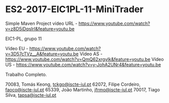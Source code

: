 # ES2-2017-EIC1PL-11-MiniTrader
Simple Maven Project
vídeo URL - https://www.youtube.com/watch?v=z8D5iDqsIrI&feature=youtu.be

EIC1-PL, grupo 11

Vídeo EU - https://www.youtube.com/watch?v=3D57cTVz__A&feature=youtu.be
Vídeo AS - https://www.youtube.com/watch?v=QmQ62xrgylk&feature=youtu.be
Vídeo US - https://www.youtube.com/watch?v=y-JohA2UNr4&feature=youtu.be

Trabalho Completo.

70083, Tomás Keong, tckgo@iscte-iul.pt
62072, Filipe Cordeiro, faoco@iscte-iul.pt
65339, João Martinho, jfrmo@iscte-iul.pt
70017, Tiago Silva, tapsa@iscte-iul.pt
